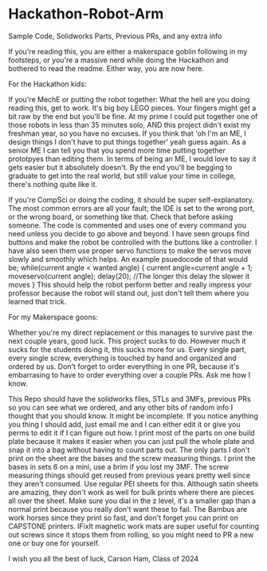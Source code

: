 # Hackathon-Robot-Arm
Sample Code, Solidworks Parts, Previous PRs, and any extra info

If you're reading this, you are either a makerspace goblin following in my footsteps, or you're a massive nerd while doing the Hackathon and bothered to read the readme. Either way, you are now here.

For the Hackathon kids:

If you're MechE or putting the robot together: What the hell are you doing reading this, get to work. It's big boy LEGO pieces. Your fingers might get a bit raw by the end but you'll be fine. At my prime I could put together one of those robots in less than 35 minutes solo, AND this project didn't exist my freshman year, so you have no excuses. If you think that 'oh I'm an ME, I design things I don't have to put things together' yeah guess again. As a senior ME I can tell you that you spend more time putting together prototpyes than editing them. In terms of being an ME, I would love to say it gets easier but it absolutely doesn't. By the end you'll be begging to graduate to get into the real world, but still value your time in college, there's nothing quite like it. 

If you're CompSci or doing the coding, it should be super self-explanatory. The most common errors are all your fault; the IDE is set to the wrong port, or the wrong board, or something like that. Check that before asking someone. The code is commented and uses one of every command you need unless you decide to go above and beyond. I have seen groups find buttons and make the robot be controlled with the buttons like a controller. I have also seen them use proper servo functions to make the servos move slowly and smoothly which helps.
An example psuedocode of that would be;
while(current angle < wanted angle) {
current angle=current angle + 1;
moveservo(current angle);
delay(20); //The longer this delay the slower it moves
}
This should help the robot perform better and really impress your professor because the robot will stand out, just don't tell them where you learned that trick. 

For my Makerspace goons: 

Whether you're my direct replacement or this manages to survive past the next couple years, good luck. This project sucks to do. However much it sucks for the students doing it, this sucks more for us. Every single part, every single screw, everything is touched by hand and organized and ordered by us. 
Don't forget to order everything in one PR, because it's embarrasing to have to order everything over a couple PRs. Ask me how I know. 

This Repo should have the solidworks files, STLs and 3MFs, previous PRs so you can see what we ordered, and any other bits of random info I thought that you should know. It might be incomplete. If you notice anything you thing I should add, just email me and I can either edit it or give you perms to edit it if I can figure out how.
I print most of the parts on one build plate because it makes it easier when you can just pull the whole plate and snap it into a bag without having to count parts out. The only parts I don't print on the sheet are the bases and the screw measuring things. I print the bases in sets 6 on a mini, use a brim if you lost my 3MF. The screw measuring things should get reused from previous years pretty well since they aren't consumed.
Use regular PEI sheets for this. Although satin sheets are amazing, they don't work as well for bulk prints where there are pieces all over the sheet. Make sure you dial in the z level, it's a smaller gap than a normal print because you really don't want these to fail. The Bambus are work horses since they print so fast, and don't forget you can print on CAPSTONE printers. 
IFixIt magnetic work mats are super useful for counting out screws since it stops them from rolling, so you might need to PR a new one or buy one for yourself. 

I wish you all the best of luck,
Carson Ham, Class of 2024
